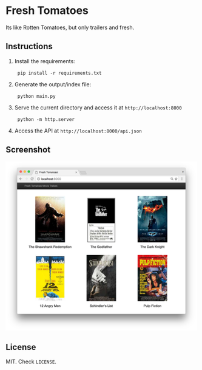 # Fresh Tomatoes

Its like Rotten Tomatoes, but only trailers and fresh.

## Instructions

1. Install the requirements:
        
        pip install -r requirements.txt

2. Generate the output/index file:

        python main.py

3. Serve the current directory and access it at `http://localhost:8000`

        python -m http.server

4. Access the API at `http://localhost:8000/api.json`

## Screenshot

![screenshot](screenshot.png)

## License

MIT. Check `LICENSE`.